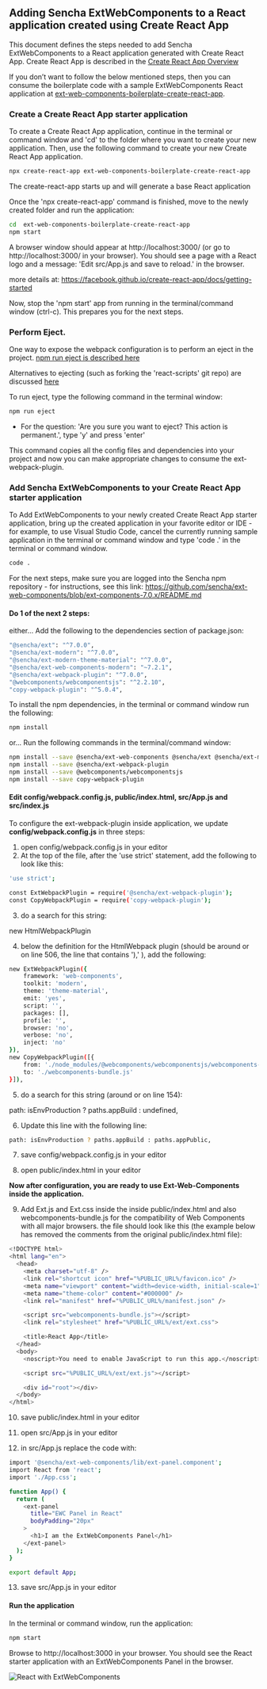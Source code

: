 ## Adding Sencha ExtWebComponents to a React application created using Create React App

This document defines the steps needed to add Sencha ExtWebComponents to a React application generated with Create React App. Create React App is described in the [Create React App Overview](https://facebook.github.io/create-react-app/)

If you don’t want to follow the below mentioned steps, then you can consume the boilerplate code with a sample ExtWebComponents React application at [ext-web-components-boilerplate-create-react-app](https://github.com/sencha/ext-web-components/tree/ext-components-7.0.x/packages/ext-web-components-boilerplate-create-react-app).

### Create a Create React App starter application

To create a Create React App application, continue in the terminal or command window and 'cd' to the folder where you want to create your new application. Then, use the following command to create your new Create React App application.

```sh
npx create-react-app ext-web-components-boilerplate-create-react-app
```

The create-react-app starts up and will generate a base React application

Once the 'npx create-react-app' command is finished, move to the newly created folder and run the application:

```sh
cd  ext-web-components-boilerplate-create-react-app
npm start
```

A browser window should appear at http://localhost:3000/ (or go to http://localhost:3000/ in your browser). You should see a page with a React logo and a message: 'Edit src/App.js and save to reload.' in the browser.

more details at: https://facebook.github.io/create-react-app/docs/getting-started

Now, stop the 'npm start' app from running in the terminal/command window (ctrl-c). This prepares you for the next steps.

### Perform Eject.

One way to expose the webpack configuration is to perform an eject in the project. [npm run eject is described here](https://facebook.github.io/create-react-app/docs/available-scripts#npm-run-eject)

Alternatives to ejecting (such as forking the 'react-scripts' git repo) are discussed [here](https://facebook.github.io/create-react-app/docs/alternatives-to-ejecting)

To run eject, type the following command in the terminal window:

```sh
npm run eject
```

-   For the question: 'Are you sure you want to eject? This action is permanent.', type 'y' and press 'enter'

This command copies all the config files and dependencies into your project and now you can make appropriate changes to consume the ext-webpack-plugin.

### Add Sencha ExtWebComponents to your Create React App starter application

To Add ExtWebComponents to your newly created Create React App starter application, bring up the created application in your favorite editor or IDE - for example, to use Visual Studio Code, cancel the currently running sample application in the terminal or command window and type 'code .' in the terminal or command window.

```sh
code .
```

For the next steps, make sure you are logged into the Sencha npm repository - for instructions, see this link: https://github.com/sencha/ext-web-components/blob/ext-components-7.0.x/README.md

#### Do 1 of the next 2 steps:

either...
Add the following to the dependencies section of package.json:

```sh
"@sencha/ext": "^7.0.0",
"@sencha/ext-modern": "^7.0.0",
"@sencha/ext-modern-theme-material": "^7.0.0",
"@sencha/ext-web-components-modern": "~7.2.1",
"@sencha/ext-webpack-plugin": "^7.0.0",
"@webcomponents/webcomponentsjs": "^2.2.10",
"copy-webpack-plugin": "^5.0.4",
```

To install the npm dependencies, in the terminal or command window run the following:

```sh
npm install
```

or...
Run the following commands in the terminal/command window:

```sh
npm install --save @sencha/ext-web-components @sencha/ext @sencha/ext-modern @sencha/ext-modern-theme-material
npm install --save @sencha/ext-webpack-plugin
npm install --save @webcomponents/webcomponentsjs
npm install --save copy-webpack-plugin

```

#### Edit config/webpack.config.js, public/index.html, src/App.js and src/index.js

To configure the ext-webpack-plugin inside application, we update **config/webpack.config.js** in three steps:

1. open config/webpack.config.js in your editor
2. At the top of the file, after the 'use strict' statement, add the following to look like this:

```sh
'use strict';

const ExtWebpackPlugin = require('@sencha/ext-webpack-plugin');
const CopyWebpackPlugin = require('copy-webpack-plugin');
```

3. do a search for this string:

new HtmlWebpackPlugin

4. below the definition for the HtmlWebpack plugin (should be around or on line 506, the line that contains '),' ), add the following:

```sh
new ExtWebpackPlugin({
    framework: 'web-components',
    toolkit: 'modern',
    theme: 'theme-material',
    emit: 'yes',
    script: '',
    packages: [],
    profile: '',
    browser: 'no',
    verbose: 'no',
    inject: 'no'
}),
new CopyWebpackPlugin([{
    from: './node_modules/@webcomponents/webcomponentsjs/webcomponents-bundle.js',
    to: './webcomponents-bundle.js'
}]),
```

5. do a search for this string (around or on line 154):

path: isEnvProduction ? paths.appBuild : undefined,

6. Update this line with the following line:

```sh
path: isEnvProduction ? paths.appBuild : paths.appPublic,
```

7. save config/webpack.config.js in your editor

8. open public/index.html in your editor

**Now after configuration, you are ready to use Ext-Web-Components inside the application.**

9. Add Ext.js and Ext.css inside the inside public/index.html and also webcomponents-bundle.js for the compatibility of Web Components with all major browsers. the file should look like this (the example below has removed the comments from the original public/index.html file):

```sh
<!DOCTYPE html>
<html lang="en">
  <head>
    <meta charset="utf-8" />
    <link rel="shortcut icon" href="%PUBLIC_URL%/favicon.ico" />
    <meta name="viewport" content="width=device-width, initial-scale=1" />
    <meta name="theme-color" content="#000000" />
    <link rel="manifest" href="%PUBLIC_URL%/manifest.json" />

    <script src="webcomponents-bundle.js"></script>
    <link rel="stylesheet" href="%PUBLIC_URL%/ext/ext.css">

    <title>React App</title>
  </head>
  <body>
    <noscript>You need to enable JavaScript to run this app.</noscript>

    <script src="%PUBLIC_URL%/ext/ext.js"></script>

    <div id="root"></div>
  </body>
</html>
```

10. save public/index.html in your editor

11. open src/App.js in your editor

12. in src/App.js replace the code with:

```sh
import '@sencha/ext-web-components/lib/ext-panel.component';
import React from 'react';
import './App.css';

function App() {
  return (
    <ext-panel
      title="EWC Panel in React"
      bodyPadding="20px"
    >
      <h1>I am the ExtWebComponents Panel</h1>
    </ext-panel>
  );
}

export default App;
```

13. save src/App.js in your editor

#### Run the application

In the terminal or command window, run the application:

```sh
npm start
```

Browse to http://localhost:3000 in your browser. You should see the React starter application with an ExtWebComponents Panel in the browser.

![React with ExtWebComponents](React.png)
